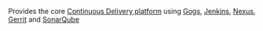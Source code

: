 Provides the core [Continuous Delivery platform](http://fabric8.io/guide/cdelivery.html) using [Gogs](http://gogs.io/), [Jenkins](https://jenkins-ci.org/), [Nexus](http://www.sonatype.org/nexus/), [Gerrit](https://www.gerritcodereview.com/) and [SonarQube](http://www.sonarqube.org/)